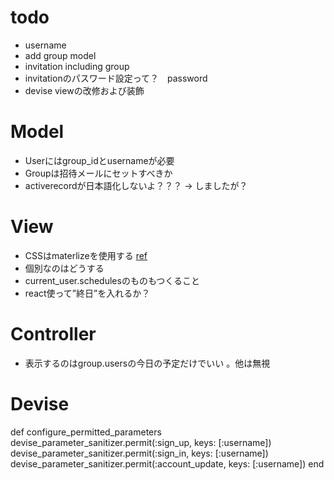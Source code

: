 # todo
- username
- add group model
- invitation including group
- invitationのパスワード設定って？　password
- devise viewの改修および装飾


# Model 
- Userにはgroup_idとusernameが必要
- Groupは招待メールにセットすべきか
- activerecordが日本語化しないよ？？？ -> しましたが？

# View
- CSSはmaterlizeを使用する  [ref](https://materializecss.com/)  
- 個別なのはどうする 
- current_user.schedulesのものもつくること   
- react使って”終日”を入れるか？ 


# Controller
- 表示するのはgroup.usersの今日の予定だけでいい 。他は無視  

# Devise
  def configure_permitted_parameters
    devise_parameter_sanitizer.permit(:sign_up, keys: [:username])
    devise_parameter_sanitizer.permit(:sign_in, keys: [:username])
    devise_parameter_sanitizer.permit(:account_update, keys: [:username])
  end

